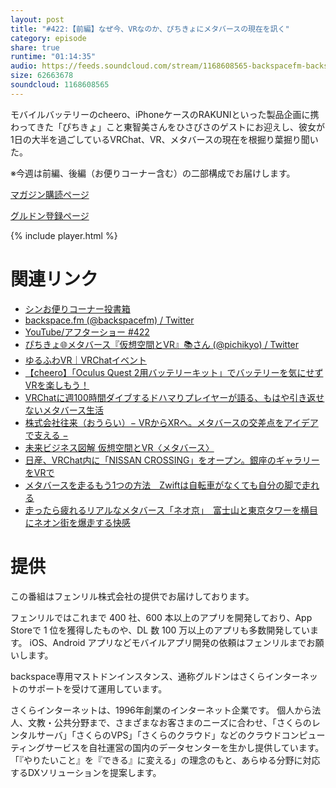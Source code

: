 ```yaml
---
layout: post
title: "#422:【前編】なぜ今、VRなのか、ぴちきょにメタバースの現在を訊く"
category: episode
share: true
runtime: "01:14:35"
audio: https://feeds.soundcloud.com/stream/1168608565-backspacefm-backspacefm-422-1.mp3
size: 62663678
soundcloud: 1168608565
---
```


モバイルバッテリーのcheero、iPhoneケースのRAKUNIといった製品企画に携わってきた「ぴちきょ」こと東智美さんをひさびさのゲストにお迎えし、彼女が1日の大半を過ごしているVRChat、VR、メタバースの現在を根掘り葉掘り聞いた。

※今週は前編、後編（お便りコーナー含む）の二部構成でお届けします。

[マガジン購読ページ](https://note.com/drikin/m/m55ec296b7655)

[グルドン登録ページ](https://mstdn.guru/invite/3WVHpSMr)

{% include player.html %}

# 関連リンク
* [シンお便りコーナー投書箱](https://forms.gle/NDBngfLwc3jKbLEJ6)
* [backspace.fm (@backspacefm) / Twitter](https://twitter.com/backspacefm)
* [YouTube/アフターショー #422](https://note.com/backspacefm/n/n69d1f7682bf5)
* [ぴちきょ🌐メタバース『仮想空間とVR』📚さん (@pichikyo) / Twitter](https://twitter.com/pichikyo)
* [ゆるふわVR｜VRChatイベント](https://www.yuruvr.com/)
* [【cheero】「Oculus Quest 2用バッテリーキット」でバッテリーを気にせずVRを楽しもう！](https://prtimes.jp/main/html/rd/p/000000101.000015634.html)
* [VRChatに週100時間ダイブするドハマりプレイヤーが語る、もはや引き返せないメタバース生活](https://panora.tokyo/archives/38093)
* [株式会社往来（おうらい）− VRからXRへ。メタバースの交差点をアイデアで支える −](http://ouraivr.com/)
* [未来ビジネス図解 仮想空間とVR〈メタバース〉](https://www.amazon.co.jp/%E6%9C%AA%E6%9D%A5%E3%83%93%E3%82%B8%E3%83%8D%E3%82%B9%E5%9B%B3%E8%A7%A3-%E4%BB%AE%E6%83%B3%E7%A9%BA%E9%96%93%E3%81%A8VR-%E6%A0%AA%E5%BC%8F%E4%BC%9A%E7%A4%BE%E5%BE%80%E6%9D%A5/dp/4295200948)
* [日産、VRChat内に「NISSAN CROSSING」をオープン。銀座のギャラリーをVRで](https://japanese.engadget.com/nissan-vr-073201716.html)
* [メタバースを走るもう1つの方法　Zwiftは自転車がなくても自分の脚で走れる](https://www.itmedia.co.jp/news/articles/2111/29/news150.html)
* [走ったら疲れるリアルなメタバース「ネオ京」　富士山と東京タワーを横目にネオン街を爆走する快感](https://www.itmedia.co.jp/news/articles/2111/24/news116.html)

# 提供

この番組はフェンリル株式会社の提供でお届けしております。

フェンリルではこれまで 400 社、600 本以上のアプリを開発しており、App Storeで 1 位を獲得したものや、DL 数 100 万以上のアプリも多数開発しています。
iOS、Android アプリなどモバイルアプリ開発の依頼はフェンリルまでお願いします。

backspace専用マストドンインスタンス、通称グルドンはさくらインターネットのサポートを受けて運用しています。

さくらインターネットは、1996年創業のインターネット企業です。
個人から法人、文教・公共分野まで、さまざまなお客さまのニーズに合わせ、「さくらのレンタルサーバ」「さくらのVPS」「さくらのクラウド」などのクラウドコンピューティングサービスを自社運営の国内のデータセンターを生かし提供しています。
「『やりたいこと』を『できる』に変える」の理念のもと、あらゆる分野に対応するDXソリューションを提案します。
